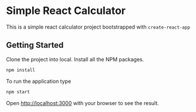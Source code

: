 # Simple React Calculator

This is a simple react calculator project bootstrapped with `create-react-app`

## Getting Started

Clone the project into local.
Install all the NPM packages.

```bash
npm install
```

To run the application type

```bash
npm start
```

Open [http://localhost:3000](http://localhost:3000) with your browser to see the result.
